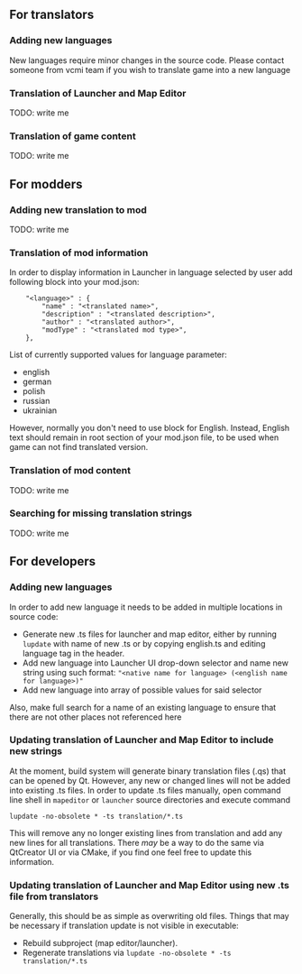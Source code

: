 ## For translators
### Adding new languages
New languages require minor changes in the source code. Please contact someone from vcmi team if you wish to translate game into a new language

### Translation of Launcher and Map Editor
TODO: write me

### Translation of game content
TODO: write me

## For modders

### Adding new translation to mod
TODO: write me

### Translation of mod information
In order to display information in Launcher in language selected by user add following block into your mod.json:
```
	"<language>" : {
		"name" : "<translated name>",
		"description" : "<translated description>",
		"author" : "<translated author>",
		"modType" : "<translated mod type>",
	},
```
List of currently supported values for language parameter:
- english
- german
- polish
- russian
- ukrainian

However, normally you don't need to use block for English. Instead, English text should remain in root section of your mod.json file, to be used when game can not find translated version.

### Translation of mod content
TODO: write me

### Searching for missing translation strings
TODO: write me

## For developers
### Adding new languages
In order to add new language it needs to be added in multiple locations in source code:
- Generate new .ts files for launcher and map editor, either by running `lupdate` with name of new .ts or by copying english.ts and editing language tag in the header.
- Add new language into Launcher UI drop-down selector and name new string using such format:
`"<native name for language> (<english name for language>)"`
- Add new language into array of possible values for said selector

Also, make full search for a name of an existing language to ensure that there are not other places not referenced here
### Updating translation of Launcher and Map Editor to include new strings
At the moment, build system will generate binary translation files (.qs) that can be opened by Qt.
However, any new or changed lines will not be added into existing .ts files.
In order to update .ts files manually, open command line shell in `mapeditor` or `launcher` source directories and execute command
```
lupdate -no-obsolete * -ts translation/*.ts
```
This will remove any no longer existing lines from translation and add any new lines for all translations.
There *may* be a way to do the same via QtCreator UI or via CMake, if you find one feel free to update this information.
### Updating translation of Launcher and Map Editor using new .ts file from translators
Generally, this should be as simple as overwriting old files. Things that may be necessary if translation update is not visible in executable:
- Rebuild subproject (map editor/launcher).
- Regenerate translations via `lupdate -no-obsolete * -ts translation/*.ts`
